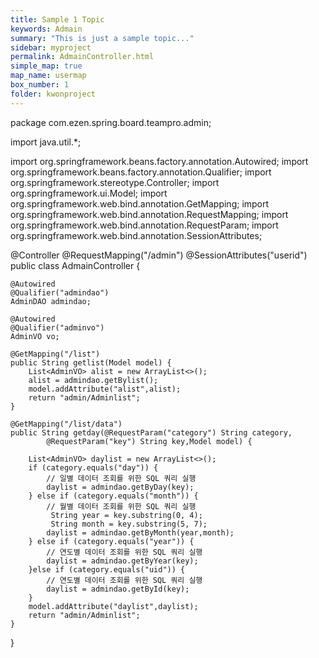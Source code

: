 ```yaml
---
title: Sample 1 Topic
keywords: Admain
summary: "This is just a sample topic..."
sidebar: myproject
permalink: AdmainController.html
simple_map: true
map_name: usermap
box_number: 1
folder: kwonproject
---
```

package com.ezen.spring.board.teampro.admin;

import java.util.*;

import org.springframework.beans.factory.annotation.Autowired;
import org.springframework.beans.factory.annotation.Qualifier;
import org.springframework.stereotype.Controller;
import org.springframework.ui.Model;
import org.springframework.web.bind.annotation.GetMapping;
import org.springframework.web.bind.annotation.RequestMapping;
import org.springframework.web.bind.annotation.RequestParam;
import org.springframework.web.bind.annotation.SessionAttributes;

@Controller
@RequestMapping("/admin")
@SessionAttributes("userid")
public class AdmainController {
	
	@Autowired
	@Qualifier("admindao")
	AdminDAO admindao;
	
	@Autowired
	@Qualifier("adminvo")
	AdminVO vo;

	@GetMapping("/list")
	public String getlist(Model model) {
		List<AdminVO> alist = new ArrayList<>();
		alist = admindao.getBylist();
		model.addAttribute("alist",alist);
		return "admin/Adminlist";
	}
	
	@GetMapping("/list/data")
	public String getday(@RequestParam("category") String category,
            @RequestParam("key") String key,Model model) {
		
		List<AdminVO> daylist = new ArrayList<>();
		if (category.equals("day")) {
	        // 일별 데이터 조회를 위한 SQL 쿼리 실행
			daylist = admindao.getByDay(key);
	    } else if (category.equals("month")) {
	        // 월별 데이터 조회를 위한 SQL 쿼리 실행
	    	 String year = key.substring(0, 4);
	    	 String month = key.substring(5, 7);
	    	daylist = admindao.getByMonth(year,month);
	    } else if (category.equals("year")) {
	        // 연도별 데이터 조회를 위한 SQL 쿼리 실행
	    	daylist = admindao.getByYear(key);
	    }else if (category.equals("uid")) {
	        // 연도별 데이터 조회를 위한 SQL 쿼리 실행
	    	daylist = admindao.getById(key);
	    }
		model.addAttribute("daylist",daylist);
		return "admin/Adminlist";
	}
	
}
